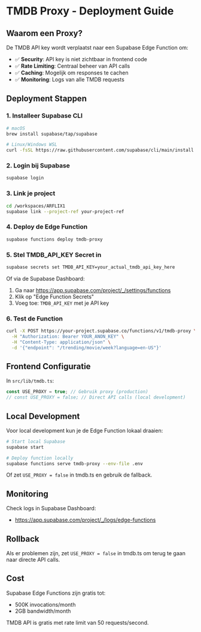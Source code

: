 # TMDB Proxy - Deployment Guide

## Waarom een Proxy?

De TMDB API key wordt verplaatst naar een Supabase Edge Function om:
- ✅ **Security**: API key is niet zichtbaar in frontend code
- ✅ **Rate Limiting**: Centraal beheer van API calls
- ✅ **Caching**: Mogelijk om responses te cachen
- ✅ **Monitoring**: Logs van alle TMDB requests

## Deployment Stappen

### 1. Installeer Supabase CLI

```bash
# macOS
brew install supabase/tap/supabase

# Linux/Windows WSL
curl -fsSL https://raw.githubusercontent.com/supabase/cli/main/install.sh | sh
```

### 2. Login bij Supabase

```bash
supabase login
```

### 3. Link je project

```bash
cd /workspaces/ARFLIX1
supabase link --project-ref your-project-ref
```

### 4. Deploy de Edge Function

```bash
supabase functions deploy tmdb-proxy
```

### 5. Stel TMDB_API_KEY Secret in

```bash
supabase secrets set TMDB_API_KEY=your_actual_tmdb_api_key_here
```

Of via de Supabase Dashboard:
1. Ga naar https://app.supabase.com/project/_/settings/functions
2. Klik op "Edge Function Secrets"
3. Voeg toe: `TMDB_API_KEY` met je API key

### 6. Test de Function

```bash
curl -X POST https://your-project.supabase.co/functions/v1/tmdb-proxy \
  -H "Authorization: Bearer YOUR_ANON_KEY" \
  -H "Content-Type: application/json" \
  -d '{"endpoint": "/trending/movie/week?language=en-US"}'
```

## Frontend Configuratie

In `src/lib/tmdb.ts`:
```typescript
const USE_PROXY = true; // Gebruik proxy (production)
// const USE_PROXY = false; // Direct API calls (local development)
```

## Local Development

Voor local development kun je de Edge Function lokaal draaien:

```bash
# Start local Supabase
supabase start

# Deploy function locally
supabase functions serve tmdb-proxy --env-file .env
```

Of zet `USE_PROXY = false` in tmdb.ts en gebruik de fallback.

## Monitoring

Check logs in Supabase Dashboard:
- https://app.supabase.com/project/_/logs/edge-functions

## Rollback

Als er problemen zijn, zet `USE_PROXY = false` in tmdb.ts om terug te gaan naar directe API calls.

## Cost

Supabase Edge Functions zijn gratis tot:
- 500K invocations/month
- 2GB bandwidth/month

TMDB API is gratis met rate limit van 50 requests/second.
